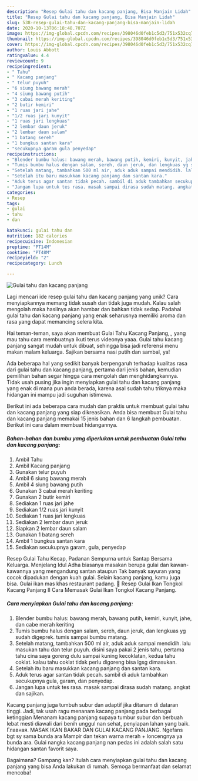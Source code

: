 ```yaml
---
description: "Resep Gulai tahu dan kacang panjang, Bisa Manjain Lidah"
title: "Resep Gulai tahu dan kacang panjang, Bisa Manjain Lidah"
slug: 538-resep-gulai-tahu-dan-kacang-panjang-bisa-manjain-lidah
date: 2020-10-13T06:18:48.707Z
image: https://img-global.cpcdn.com/recipes/398046d0feb1c5d3/751x532cq70/gulai-tahu-dan-kacang-panjang-foto-resep-utama.jpg
thumbnail: https://img-global.cpcdn.com/recipes/398046d0feb1c5d3/751x532cq70/gulai-tahu-dan-kacang-panjang-foto-resep-utama.jpg
cover: https://img-global.cpcdn.com/recipes/398046d0feb1c5d3/751x532cq70/gulai-tahu-dan-kacang-panjang-foto-resep-utama.jpg
author: Louis Abbott
ratingvalue: 4.4
reviewcount: 9
recipeingredient:
- " Tahu"
- " Kacang panjang"
- " telur puyuh"
- "6 siung bawang merah"
- "4 siung bawang putih"
- "3 cabai merah keriting"
- "2 butir kemiri"
- "1 ruas jari jahe"
- "1/2 ruas jari kunyit"
- "1 ruas jari lengkuas"
- "2 lembar daun jeruk"
- "2 lembar daun salam"
- "1 batang sereh"
- "1 bungkus santan kara"
- "secukupnya garam gula penyedap"
recipeinstructions:
- "Blender bumbu halus: bawang merah, bawang putih, kemiri, kunyit, jahe, dan cabe merah keriting"
- "Tumis bumbu halus dengan salam, sereh, daun jeruk, dan lengkuas yg sudah digeprek. tumis sampai bumbu matang."
- "Setelah matang, tambahkan 500 ml air, aduk aduk sampai mendidih. lalu masukan tahu dan telur puyuh. disini saya pakai 2 jenis tahu, pertama tahu cina saya goreng dulu sampai kuning kecoklatan, kedua tahu coklat. kalau tahu coklat tidak perlu digoreng bisa lgsg dimasukan."
- "Setelah itu baru masukkan kacang panjang dan santan kara."
- "Aduk terus agar santan tidak pecah. sambil di aduk tambahkan secukupnya gula, garam, dan penyedap."
- "Jangan lupa untuk tes rasa. masak sampai dirasa sudah matang. angkat dan sajikan."
categories:
- Resep
tags:
- gulai
- tahu
- dan

katakunci: gulai tahu dan 
nutrition: 182 calories
recipecuisine: Indonesian
preptime: "PT14M"
cooktime: "PT48M"
recipeyield: "2"
recipecategory: Lunch

---
```



![Gulai tahu dan kacang panjang](https://img-global.cpcdn.com/recipes/398046d0feb1c5d3/751x532cq70/gulai-tahu-dan-kacang-panjang-foto-resep-utama.jpg)

Lagi mencari ide resep gulai tahu dan kacang panjang yang unik? Cara menyiapkannya memang tidak susah dan tidak juga mudah. Kalau salah mengolah maka hasilnya akan hambar dan bahkan tidak sedap. Padahal gulai tahu dan kacang panjang yang enak seharusnya memiliki aroma dan rasa yang dapat memancing selera kita.

Hai teman-teman, saya akan membuat Gulai Tahu Kacang Panjang,,, yang mau tahu cara membuatnya ikuti terus videonya yaaa. Gulai tahu kacang panjang sangat mudah untuk dibuat, sehingga bisa jadi referensi menu makan malam keluarga. Sajikan bersama nasi putih dan sambal, ya!

Ada beberapa hal yang sedikit banyak berpengaruh terhadap kualitas rasa dari gulai tahu dan kacang panjang, pertama dari jenis bahan, kemudian pemilihan bahan segar hingga cara mengolah dan menghidangkannya. Tidak usah pusing jika ingin menyiapkan gulai tahu dan kacang panjang yang enak di mana pun anda berada, karena asal sudah tahu triknya maka hidangan ini mampu jadi suguhan istimewa.


Berikut ini ada beberapa cara mudah dan praktis untuk membuat gulai tahu dan kacang panjang yang siap dikreasikan. Anda bisa membuat Gulai tahu dan kacang panjang memakai 15 jenis bahan dan 6 langkah pembuatan. Berikut ini cara dalam membuat hidangannya.

<!--inarticleads1-->

##### Bahan-bahan dan bumbu yang diperlukan untuk pembuatan Gulai tahu dan kacang panjang:

1. Ambil  Tahu
1. Ambil  Kacang panjang
1. Gunakan  telur puyuh
1. Ambil 6 siung bawang merah
1. Ambil 4 siung bawang putih
1. Gunakan 3 cabai merah keriting
1. Gunakan 2 butir kemiri
1. Sediakan 1 ruas jari jahe
1. Sediakan 1/2 ruas jari kunyit
1. Sediakan 1 ruas jari lengkuas
1. Sediakan 2 lembar daun jeruk
1. Siapkan 2 lembar daun salam
1. Gunakan 1 batang sereh
1. Ambil 1 bungkus santan kara
1. Sediakan secukupnya garam, gula, penyedap


Resep Gulai Tahu Kecap, Padanan Sempurna untuk Santap Bersama Keluarga. Menjelang Idul Adha biasanya masakan berupa gulai dan kawan-kawannya yang mengandung santan ataupun Tak banyak sayuran yang cocok dipadukan dengan kuah gulai. Selain kacang panjang, kamu juga bisa. Gulai ikan mas khas restaurant padang. 🌿 Resep Gulai Ikan Tongkol Kacang Panjang II Cara Memasak Gulai Ikan Tongkol Kacang Panjang. 

<!--inarticleads2-->

##### Cara menyiapkan Gulai tahu dan kacang panjang:

1. Blender bumbu halus: bawang merah, bawang putih, kemiri, kunyit, jahe, dan cabe merah keriting
1. Tumis bumbu halus dengan salam, sereh, daun jeruk, dan lengkuas yg sudah digeprek. tumis sampai bumbu matang.
1. Setelah matang, tambahkan 500 ml air, aduk aduk sampai mendidih. lalu masukan tahu dan telur puyuh. disini saya pakai 2 jenis tahu, pertama tahu cina saya goreng dulu sampai kuning kecoklatan, kedua tahu coklat. kalau tahu coklat tidak perlu digoreng bisa lgsg dimasukan.
1. Setelah itu baru masukkan kacang panjang dan santan kara.
1. Aduk terus agar santan tidak pecah. sambil di aduk tambahkan secukupnya gula, garam, dan penyedap.
1. Jangan lupa untuk tes rasa. masak sampai dirasa sudah matang. angkat dan sajikan.


Kacang panjang juga tumbuh subur dan adaptif jika ditanam di dataran tinggi. Jadi, tak usah ragu menanam kacang panjang pada berbagai ketinggian Menanam kacang panjang supaya tumbur subur dan berbuah lebat mesti diawali dari benih unggul nan sehat, penyiapan lahan yang baik. Главная. MASAK IKAN BAKAR DAN GULAI KACANG PANJANG. Ngefans bgt sy sama bunda ara Mampir dan tekan warna merah + loncengnya ya bunda ara. Gulai nangka kacang panjang nan pedas ini adalah salah satu hidangan santan favorit saya. 

Bagaimana? Gampang kan? Itulah cara menyiapkan gulai tahu dan kacang panjang yang bisa Anda lakukan di rumah. Semoga bermanfaat dan selamat mencoba!
